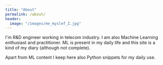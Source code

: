 ```yaml
---
title: "About"
permalink: /about/
header:
  image: "/images/me_myslef_I.jpg"
---
```


I'm R&D engineer working in telecom industry. I am also Machine Learning enthusiast and practitioner. ML is present in my daily life and this site is a kind of my diary (although not complete).

Apart from ML content I keep here also Python snippets for my daily use.
